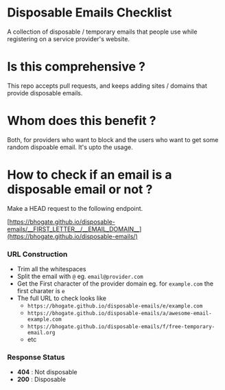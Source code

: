 # Disposable Emails Checklist
A collection of disposable / temporary emails that people use while registering on a service provider's website.

# Is this comprehensive ?
This repo accepts pull requests, and keeps adding sites / domains that provide disposable emails.

# Whom does this benefit ?
Both, for providers who want to block and the users who want to get some random dispoable email. It's upto the usage.

# How to check if an email is a disposable email or not ?
Make a HEAD request to the following endpoint.

[https://bhogate.github.io/disposable-emails/__FIRST_LETTER__/__EMAIL_DOMAIN__](https://bhogate.github.io/disposable-emails/)

### URL Construction
- Trim all the whitespaces
- Split the email with `@` eg. `email@provider.com`
- Get the First character of the provider domain eg. for `example.com` the first charater is `e`
- The full URL to check looks like
   - `https://bhogate.github.io/disposable-emails/e/example.com`
   - `https://bhogate.github.io/disposable-emails/a/awesome-email-example.com`
   - `https://bhogate.github.io/disposable-emails/f/free-temporary-email.org`
   - etc

### Response Status
- __404__ : Not disposable
- __200__ : Disposable
